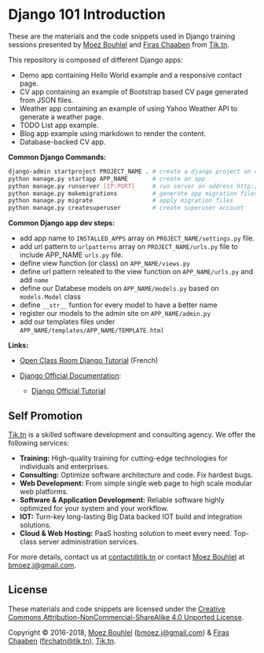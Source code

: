 Django 101 Introduction
=======================

These are the materials and the code snippets used in Django
training sessions presented by [Moez Bouhlel](https://lejenome.github.io/) and
[Firas Chaaben](https://firchatn.tik.tn/) from [Tik.tn](https://tik.tn).

This repository is composed of different Django apps:

- Demo app containing Hello World example and a responsive contact page.
- CV app containing an example of Bootstrap based CV page generated from JSON
  files.
- Weather app containing an example of using Yahoo Weather API to generate a
  weather page.
- TODO List app example.
- Blog app example using markdown to render the content.
- Database-backed CV app.

**Common Django Commands:**

```sh
django-admin startproject PROJECT_NAME . # create a django project on current dir
python manage.py startapp APP_NAME       # create an app
python manage.py runserver [IP:PORT]     # run server on address http://IP:PORT or http://127.0.0.1:8000
python manage.py makemigrations          # generate app migration files
python manage.py migrate                 # apply migration files
python manage.py createsuperuser         # create superuser account
```

**Common Django app dev steps:**

- add app name to `INSTALLED_APPS` array on `PROJECT_NAME/settings.py` file.
- add url pattern to `urlpatterns` array on `PROJECT_NAME/urls.py` file to include APP_NAME `urls.py` file.
- define view function (or class) on `APP_NAME/views.py`
- define url pattern releated to the view function on `APP_NAME/urls.py` and add `name`
- define our Databese models on `APP_NAME/models.py` based on `models.Model` class
- define `__str__` funtion for every model to have a better name
- register our models to the admin site on `APP_NAME/admin.py`
- add our templates files under `APP_NAME/templates/APP_NAME/TEMPLATE.html`

**Links:**

- [Open Class Room Django Tutorial](https://openclassrooms.com/courses/developpez-votre-site-web-avec-le-framework-django)
  (French)
- [Django Official Documentation](https://docs.djangoproject.com/en/1.10):

  - [Django Official Tutorial](https://docs.djangoproject.com/en/1.10/intro/overview/)

Self Promotion
--------------

[Tik.tn](https://tik.tn) is a skilled software development and consulting
agency. We offer the following services:

- **Training:**
  High-quality training for cutting-edge technologies for individuals and
  enterprises.
- **Consulting:**
  Optimize software architecture and code. Fix hardest bugs.
- **Web Development:**
  From simple single web page to high scale modular web platforms.
- **Software & Application Development:**
  Reliable software highly optimized for your system and your workflow.
- **IOT:**
  Turn-key long-lasting Big Data backed IOT build and integration solutions.
- **Cloud & Web Hosting:**
  PaaS hosting solution to meet every need. Top-class server administration
  services.

For more details, contact us at <contact@tik.tn> or contact [Moez
Bouhlel](https://lejenome.github.io/) at <bmoez.j@gmail.com>.

License
-------

These materials and code snippets are licensed under the
[Creative Commons Attribution-NonCommercial-ShareAlike 4.0 Unported License](http://creativecommons.org/licenses/by-nc-sa/4.0/).

Copyright © 2016-2018, [Moez Bouhlel](https://lejenome.github.io/)
(<bmoez.j@gmail.com>) & [Firas Chaaben](https://lejenome.github.io/)
(<firchatn@tik.tn>), [Tik.tn](https://tik.tn).

